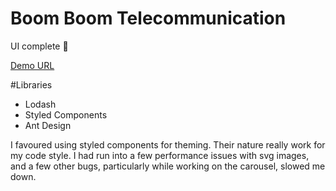 # Boom Boom Telecommunication
UI complete 🙂

[Demo URL](https://boomvoom.netlify.com)

#Libraries
- Lodash
- Styled Components
- Ant Design

I favoured using styled components for theming. Their nature really work for my code style. I had run into a few performance issues with svg images, and a few other bugs, particularly while working on the carousel, slowed me down.
